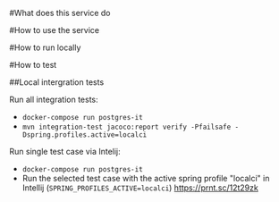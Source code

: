 #What does this service do

#How to use the service

#How to run locally

#How to test

##Local intergration tests

Run all integration tests:
- `docker-compose run postgres-it`
- `mvn integration-test jacoco:report verify -Pfailsafe -Dspring.profiles.active=localci`

Run single test case via Intelij:
- `docker-compose run postgres-it`
- Run the selected test case with the active spring profile "localci" in Intellij (`SPRING_PROFILES_ACTIVE=localci`)
  https://prnt.sc/12t29zk
